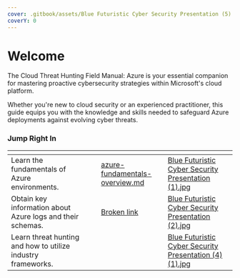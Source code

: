 ```yaml
---
cover: .gitbook/assets/Blue Futuristic Cyber Security Presentation (5).jpg
coverY: 0
---
```


# Welcome

The Cloud Threat Hunting Field Manual: Azure is your essential companion for mastering proactive cybersecurity strategies within Microsoft's cloud platform.&#x20;

Whether you're new to cloud security or an experienced practitioner, this guide equips you with the knowledge and skills needed to safeguard Azure deployments against evolving cyber threats.

### **Jump Right In**



<table data-view="cards"><thead><tr><th></th><th></th><th></th><th data-hidden data-card-target data-type="content-ref"></th><th data-hidden data-card-cover data-type="files"></th></tr></thead><tbody><tr><td>Learn the fundamentals of Azure environments.</td><td></td><td></td><td><a href="azure-fundamentals/azure-fundamentals-overview.md">azure-fundamentals-overview.md</a></td><td><a href=".gitbook/assets/Blue Futuristic Cyber Security Presentation (1).jpg">Blue Futuristic Cyber Security Presentation (1).jpg</a></td></tr><tr><td>Obtain key information about Azure logs and their schemas.</td><td></td><td></td><td><a href="broken-reference">Broken link</a></td><td><a href=".gitbook/assets/Blue Futuristic Cyber Security Presentation (2).jpg">Blue Futuristic Cyber Security Presentation (2).jpg</a></td></tr><tr><td>Learn threat hunting and how to utilize industry frameworks.</td><td></td><td></td><td></td><td><a href=".gitbook/assets/Blue Futuristic Cyber Security Presentation (4) (1).jpg">Blue Futuristic Cyber Security Presentation (4) (1).jpg</a></td></tr></tbody></table>
